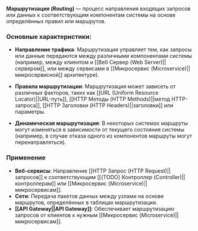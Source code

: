 **Маршрутизация (Routing)** — процесс направления входящих запросов или данных к соответствующим компонентам системы на основе определённых правил или маршрутов.


### Основные характеристики:

- **Направление трафика**: Маршрутизация управляет тем, как запросы или данные передаются между различными компонентами системы (например, между клиентом и [[Веб Сервер (Web Server)||сервером]], или между сервисами в [[Микросервис (Microservice)||микросервисной]] архитектуре).
  
- **Правила маршрутизации**: Маршрутизация может зависеть от различных факторов, таких как [[URL (Uniform Resource Locator)||URL-путь]], [[HTTP Методы (HTTP Methods)||метод HTTP-запроса]], [[HTTP Заголовки (HTTP Headers)||заголовки]] или параметры.
  
- **Динамическая маршрутизация**: В некоторых системах маршруты могут изменяться в зависимости от текущего состояния системы (например, в случае отказа одного из компонентов маршруты могут перенаправляться).


### Применение

- **Веб-сервисы**: Направление [[HTTP Запрос (HTTP Request)||запросов]] к соответствующим [[{TODO} Контроллер (Controller)||контроллерам]] или [[Микросервис (Microservice)||микросервисам]].
- **Сети**: Передача пакетов данных между узлами на основе маршрутов, определённых в таблицах маршрутизации.
- **[[API Gateway||API Gateway]]**: Обеспечивает маршрутизацию запросов от клиентов к нужным [[Микросервис (Microservice)||микросервисам]].